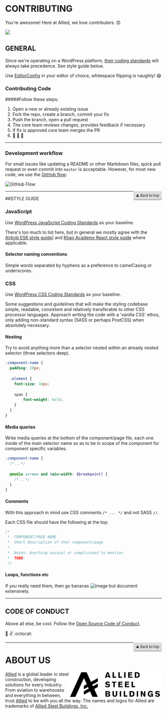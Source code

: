 # CONTRIBUTING

You're awesome!  Here at Allied, we love contributers. :heart_eyes:

<img src="https://media.giphy.com/media/3oxRmq2QcuORRdlKXS/giphy.gif" width="600" />

## GENERAL

Since we're operating on a WordPress platform, [their coding standards][4] will always take precedence.  See style guide below.  

Use [EditorConfig][1] in your editor of choice, whitespace flipping is naughty! :mask:

### Contributing Code

#####Follow these steps:
1.  Open a new or already existing issue
2.  Fork the repo, create a branch, commit your fix
3.  Push the branch, open a pull request
4.  The core team reviews changes, provides feedback if necessary
5.  If fix is approved core team merges the PR
6.  :tada: :tada: :tada:

---

### Development workflow

For small issues like updating a README or other Markdown files, quick pull request or even commit into `master` is acceptable. However, for most new code, we use the [GitHub flow](https://guides.github.com/introduction/flow/):

![GitHub Flow](https://guides.github.com/activities/hello-world/branching.png)

[<img src="https://raw.githubusercontent.com/hkdeven/Be-Constructive/master/top-btn.jpg" align="right"/>][8]

---

##STYLE GUIDE

### JavaScript

Use [WordPress JavaScript Coding Standards][5] as your baseline.

There's too much to list here, but in general we mostly agree with the [Airbnb ES6 style guide][2]] and [Khan Academy React style guide][3] where applicable.

#### Selector naming conventions

Simple words separated by hyphens as a preference to camelCasing or underscores.

### CSS

Use [WordPress CSS Coding Standards][5] as your baseline.

Some suggestions and guidelines that will make the styling codebase simple, readable, consistent and relatively transferable to other CSS processor languages. Approach writing the code with a 'vanilla CSS' ethos, only adding non-standard syntax (SASS or perhaps PostCSS) when absolutely necessary.

#### Nesting

Try to avoid anything more than a selector nested within an already nested selector (three selectors deep).

```scss
.component-name {
  padding: 20px;

  .element {
    font-size: 16px;

    span {
        font-weight: bold;
    }
  }
}
```

#### Media queries

Write media queries at the bottom of the component/page file, each one inside of the main selector name so as to be in scope of the component for component specific variables.

```scss
.component-name {
  /*...*/

  @media screen and (min-width: $breakpoint) {
    /*...*/
  }
}
```

#### Comments

With this approach in mind use CSS comments `/* ... */` and not SASS `//`.

Each CSS file should have the following at the top:

```css
/*
 *  COMPONENT/PAGE NAME
 *  Short description of that component/page
 *
 *  Notes: Anything unusual or complicated to mention
 *  TODO:
 */
```

#### Loops, functions etc

If you really need them, then go bananas ![image](http://www.sherv.net/cm/emo/funny/2/banana.gif) but document extensively.

---

## CODE OF CONDUCT

Above all else, be cool.  Follow the [Open Source Code of Conduct][7].    

:cherry_blossom: :v: :octocat:

[<img src="https://raw.githubusercontent.com/hkdeven/Be-Constructive/master/top-btn.jpg" align="right"/>][8]

---

# ABOUT US

[<img src="https://github.com/hkdeven/AlliedBuildings.com/blob/master/ASB_Logo_Black_Horizontal%202.png?raw=true" align="right"/>][9]

[Allied][9] is a global leader in steel construction, developing solutions for every industry. From aviation to warehouses and everything in between, trust [Allied][9] to be with you all the way. The names and logos for Allied are trademarks of [Allied Steel Buildings, Inc.][9]   

[1]: http://editorconfig.org/
[2]: https://github.com/airbnb/javascript
[3]: https://github.com/Khan/style-guides/blob/master/style/react.md
[4]: https://make.wordpress.org/core/handbook/best-practices/coding-standards/
[5]: https://make.wordpress.org/core/handbook/best-practices/coding-standards/css/
[6]: https://make.wordpress.org/core/handbook/best-practices/coding-standards/javascript/
[7]: http://todogroup.org/opencodeofconduct/
[8]: https://github.com/hkdeven/AlliedBuildings.com/blob/master/CONTRIBUTING.md
[9]: http://alliedbuildings.com/
